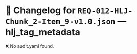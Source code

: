 # 📝 Changelog for `REQ-012-HLJ-Chunk_2-Item_9-v1.0.json` — **hlj_tag_metadata**

❌ No audit.yaml found.
